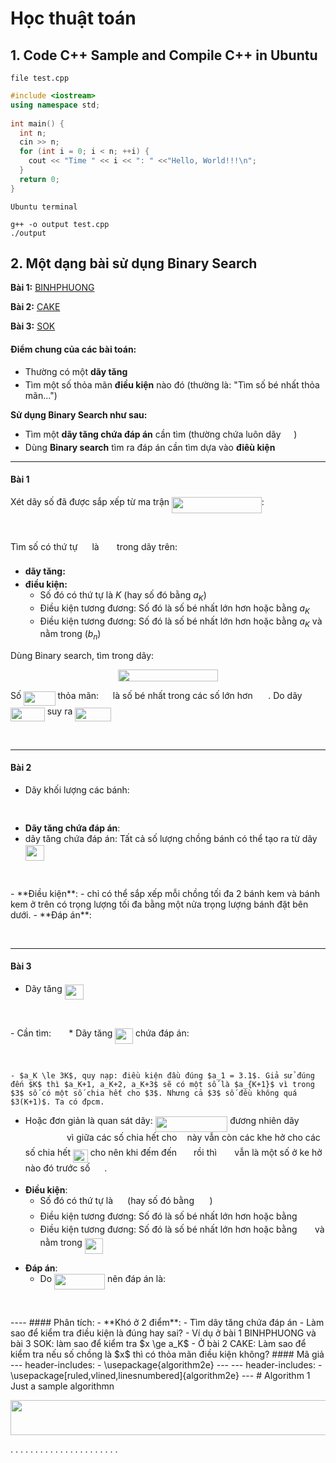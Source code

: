 # Học thuật toán

## 1. Code C++ Sample and Compile C++ in Ubuntu

```file test.cpp```

```C++
#include <iostream>
using namespace std;
 
int main() {
  int n;
  cin >> n;
  for (int i = 0; i < n; ++i) {
    cout << "Time " << i << ": " <<"Hello, World!!!\n";
  }
  return 0;
}
```

```Ubuntu terminal```
```console
g++ -o output test.cpp
./output
```

## 2. Một dạng bài sử dụng Binary Search
**Bài 1:** [BINHPHUONG](https://v2.bigocoder.com/courses/45/lectures/598/problems/1125?view=statement)

**Bài 2:** [CAKE](https://v2.bigocoder.com/courses/45/lectures/598/problems/1126?view=statement)

**Bài 3:** [SOK](https://v2.bigocoder.com/courses/45/lectures/598/problems/1127?view=statement)

#### Điểm chung của các bài toán:
  - Thường có một **dãy tăng** <img src="https://rawgit.com/nvson2201/hocthuattoan/main/svgs/6512cbd0d448700a036bf3a691c37acc.svg?invert_in_darkmode" align=middle width=16.81517804999999pt height=14.15524440000002pt/>
  - Tìm một số thỏa mãn **điều kiện** nào đó (thường là: "Tìm số bé nhất thỏa mãn...")

  **Sử dụng Binary Search như sau:**
  - Tìm một **dãy tăng chứa đáp án** cần tìm (thường chứa luôn dãy <img src="https://rawgit.com/nvson2201/hocthuattoan/main/svgs/6512cbd0d448700a036bf3a691c37acc.svg?invert_in_darkmode" align=middle width=16.81517804999999pt height=14.15524440000002pt/>)
  - Dùng **Binary search** tìm ra đáp án cần tìm dựa vào **điêù kiện**
---

#### Bài 1


Xét dãy số  đã được sắp xếp từ ma trận <img src="https://rawgit.com/nvson2201/hocthuattoan/main/svgs/cd5544558e1b8fda2122c6528964588d.svg?invert_in_darkmode" align=middle width=143.73913949999996pt height=26.76175259999998pt/>:

<p align="center"><img src="https://rawgit.com/nvson2201/hocthuattoan/main/svgs/1a7225afdae8c5382a16b927db7f28e3.svg?invert_in_darkmode" align=middle width=294.34931129999995pt height=16.438356pt/></p>

Tìm số có thứ tự <img src="https://rawgit.com/nvson2201/hocthuattoan/main/svgs/d6328eaebbcd5c358f426dbea4bdbf70.svg?invert_in_darkmode" align=middle width=15.13700594999999pt height=22.465723500000017pt/> là <img src="https://rawgit.com/nvson2201/hocthuattoan/main/svgs/18388dd958853045e13e838cb9076390.svg?invert_in_darkmode" align=middle width=20.54082194999999pt height=14.15524440000002pt/> trong dãy trên:

  - **dãy tăng:** <img src="https://rawgit.com/nvson2201/hocthuattoan/main/svgs/6512cbd0d448700a036bf3a691c37acc.svg?invert_in_darkmode" align=middle width=16.81517804999999pt height=14.15524440000002pt/>
  - **điều kiện:** 
    - Số đó có thứ tự là $K$ (hay số đó bằng $a_K$)
    - Điều kiện tương đương: Số đó là số bé nhất lớn hơn hoặc bằng $a_K$
    - Điều kiện tương đương: Số đó là số bé nhất lớn hơn hoặc bằng $a_K$ và nằm trong $(b_n)$



Dùng Binary search, tìm trong dãy: <p align="center"><img src="https://rawgit.com/nvson2201/hocthuattoan/main/svgs/d7f9432e75e2f552763a7ef224f991b3.svg?invert_in_darkmode" align=middle width=160.61457719999999pt height=18.312383099999998pt/></p>

Số <img src="https://rawgit.com/nvson2201/hocthuattoan/main/svgs/9c9fdc4c2227dafa78a577c8cc554cd9.svg?invert_in_darkmode" align=middle width=50.180624999999985pt height=22.831056599999986pt/> thỏa mãn: <img src="https://rawgit.com/nvson2201/hocthuattoan/main/svgs/cbfb1b2a33b28eab8a3e59464768e810.svg?invert_in_darkmode" align=middle width=14.908688849999992pt height=22.465723500000017pt/> là số bé nhất trong các số lớn hơn <img src="https://rawgit.com/nvson2201/hocthuattoan/main/svgs/18388dd958853045e13e838cb9076390.svg?invert_in_darkmode" align=middle width=20.54082194999999pt height=14.15524440000002pt/>. Do dãy <img src="https://rawgit.com/nvson2201/hocthuattoan/main/svgs/f9d4c35781241262224c794779ff37d6.svg?invert_in_darkmode" align=middle width=54.73554239999999pt height=22.831056599999986pt/> suy ra <img src="https://rawgit.com/nvson2201/hocthuattoan/main/svgs/68d2bebcd562b4ae5c84ad7e7ccb71e2.svg?invert_in_darkmode" align=middle width=57.36711914999999pt height=22.465723500000017pt/>

<p align="center"><img src="https://rawgit.com/nvson2201/hocthuattoan/main/svgs/48ba87be7ded0954b4c732b8959c3094.svg?invert_in_darkmode" align=middle width=228.59061059999996pt height=16.438356pt/></p>

---
#### Bài 2
- Dãy khối lượng các bánh:
  <p align="center"><img src="https://rawgit.com/nvson2201/hocthuattoan/main/svgs/41f1d2792f0c83c512dcaa84b65f35e1.svg?invert_in_darkmode" align=middle width=136.89888135pt height=16.438356pt/></p>
- **Dãy tăng chứa đáp án**:
- dãy tăng chứa đáp án: Tất cả số lượng chồng bánh có thể tạo ra từ dãy <img src="https://rawgit.com/nvson2201/hocthuattoan/main/svgs/bb3344fd34b5b34a751f89fb77f742aa.svg?invert_in_darkmode" align=middle width=30.422525099999987pt height=24.65753399999998pt/>
<p align="center"><img src="https://rawgit.com/nvson2201/hocthuattoan/main/svgs/162ab714633198aea435b93f73697f2e.svg?invert_in_darkmode" align=middle width=201.98992275pt height=16.438356pt/></p>
- **Điều kiện**: 
  - chỉ có thể sắp xếp mỗi chồng tối đa 2 bánh kem và bánh kem ở trên có trọng lượng tối đa bằng một nửa trọng lượng bánh đặt bên dưới.
- **Đáp án**:

<p align="center"><img src="https://rawgit.com/nvson2201/hocthuattoan/main/svgs/fb153135178e5fc41d03ede4adb32f4c.svg?invert_in_darkmode" align=middle width=600.02976165pt height=16.438356pt/></p>

----
#### Bài 3
* Dãy tăng <img src="https://rawgit.com/nvson2201/hocthuattoan/main/svgs/bb3344fd34b5b34a751f89fb77f742aa.svg?invert_in_darkmode" align=middle width=30.422525099999987pt height=24.65753399999998pt/>
<p align="center"><img src="https://rawgit.com/nvson2201/hocthuattoan/main/svgs/7cad805ab0c9a5403b563973b9f529c6.svg?invert_in_darkmode" align=middle width=278.82421875pt height=16.438356pt/></p>
  - Cần tìm: <img src="https://rawgit.com/nvson2201/hocthuattoan/main/svgs/18388dd958853045e13e838cb9076390.svg?invert_in_darkmode" align=middle width=20.54082194999999pt height=14.15524440000002pt/>
* Dãy tăng <img src="https://rawgit.com/nvson2201/hocthuattoan/main/svgs/ece3cbfa82d027419eb51dc4e8505433.svg?invert_in_darkmode" align=middle width=28.78816874999999pt height=24.65753399999998pt/> chứa đáp án:
<p align="center"><img src="https://rawgit.com/nvson2201/hocthuattoan/main/svgs/c561793fa59f0d6999b3ca5ae0924117.svg?invert_in_darkmode" align=middle width=172.69203105pt height=16.438356pt/></p>

    - $a_K \le 3K$, quy nạp: điều kiện đầu đúng $a_1 = 3.1$. Giả sử đúng đến $K$ thì $a_K+1, a_K+2, a_K+3$ sẽ có một số là $a_{K+1}$ vì trong $3$ số có một số chia hết cho $3$. Nhưng cả $3$ số đều không quá $3(K+1)$. Ta có đpcm.
  - Hoặc đơn giản là quan sát dãy: <img src="https://rawgit.com/nvson2201/hocthuattoan/main/svgs/2c329f4ccb56d63dd5a078bfdcebe413.svg?invert_in_darkmode" align=middle width=115.60497959999998pt height=24.65753399999998pt/> đương nhiên dãy <img src="https://rawgit.com/nvson2201/hocthuattoan/main/svgs/adee21fad675f83c06223fa42e6022a4.svg?invert_in_darkmode" align=middle width=62.245839149999995pt height=17.723762100000005pt/> vì giữa các số chia hết cho <img src="https://rawgit.com/nvson2201/hocthuattoan/main/svgs/5dc642f297e291cfdde8982599601d7e.svg?invert_in_darkmode" align=middle width=8.219209349999991pt height=21.18721440000001pt/> này vẫn còn các khe hở cho các số chia hết <img src="https://rawgit.com/nvson2201/hocthuattoan/main/svgs/a37833a5494dbc3407c97f8d3239d766.svg?invert_in_darkmode" align=middle width=23.744301899999993pt height=21.18721440000001pt/> cho nên khi đếm đến <img src="https://rawgit.com/nvson2201/hocthuattoan/main/svgs/e174358fb892b6a64d40bb2a8cada9a4.svg?invert_in_darkmode" align=middle width=18.965471249999986pt height=14.15524440000002pt/> rồi thì <img src="https://rawgit.com/nvson2201/hocthuattoan/main/svgs/18388dd958853045e13e838cb9076390.svg?invert_in_darkmode" align=middle width=20.54082194999999pt height=14.15524440000002pt/> vẫn là một số ở ke hở nào đó trước số <img src="https://rawgit.com/nvson2201/hocthuattoan/main/svgs/e174358fb892b6a64d40bb2a8cada9a4.svg?invert_in_darkmode" align=middle width=18.965471249999986pt height=14.15524440000002pt/>.

* **Điều kiện**:
  - Số đó có thứ tự là <img src="https://rawgit.com/nvson2201/hocthuattoan/main/svgs/d6328eaebbcd5c358f426dbea4bdbf70.svg?invert_in_darkmode" align=middle width=15.13700594999999pt height=22.465723500000017pt/> (hay số đó bằng <img src="https://rawgit.com/nvson2201/hocthuattoan/main/svgs/18388dd958853045e13e838cb9076390.svg?invert_in_darkmode" align=middle width=20.54082194999999pt height=14.15524440000002pt/>)
  - Điều kiện tương đương: Số đó là số bé nhất lớn hơn hoặc bằng <img src="https://rawgit.com/nvson2201/hocthuattoan/main/svgs/18388dd958853045e13e838cb9076390.svg?invert_in_darkmode" align=middle width=20.54082194999999pt height=14.15524440000002pt/>
  - Điều kiện tương đương: Số đó là số bé nhất lớn hơn hoặc bằng <img src="https://rawgit.com/nvson2201/hocthuattoan/main/svgs/18388dd958853045e13e838cb9076390.svg?invert_in_darkmode" align=middle width=20.54082194999999pt height=14.15524440000002pt/> và nằm trong <img src="https://rawgit.com/nvson2201/hocthuattoan/main/svgs/ece3cbfa82d027419eb51dc4e8505433.svg?invert_in_darkmode" align=middle width=28.78816874999999pt height=24.65753399999998pt/>

- **Đáp án**:
  - Do <img src="https://rawgit.com/nvson2201/hocthuattoan/main/svgs/68af6b41938000900ac651c4ed8cff31.svg?invert_in_darkmode" align=middle width=81.12832364999998pt height=24.65753399999998pt/> nên đáp án là:
<p align="center"><img src="https://rawgit.com/nvson2201/hocthuattoan/main/svgs/48ba87be7ded0954b4c732b8959c3094.svg?invert_in_darkmode" align=middle width=228.59061059999996pt height=16.438356pt/></p>
----
#### Phân tích:
  - **Khó ở 2 điểm**:
    - Tìm dãy tăng chứa đáp án
    - Làm sao để kiểm tra điều kiện là đúng hay sai?
      - Ví dụ ở bài 1 BINHPHUONG và bài 3 SOK: làm sao để kiểm tra $x \ge a_K$
      - Ở bài 2 CAKE: Làm sao để kiểm tra nếu số chồng là $x$ thì có thỏa mãn điều kiện không?
#### Mã giả
---
header-includes:
  - \usepackage{algorithm2e}
---
---
header-includes:
  - \usepackage[ruled,vlined,linesnumbered]{algorithm2e}
---
# Algorithm 1
Just a sample algorithmn
<p align="center"><img src="https://rawgit.com/nvson2201/hocthuattoan/main/svgs/8946c347b3f737b65df06f333c3e6cf4.svg?invert_in_darkmode" align=middle width=700.27450845pt height=55.8904104pt/></p> 




.
.
.
.
.
.
.
.
.
.
.
.
.
.
.
.
.
.
.
.
.
.























